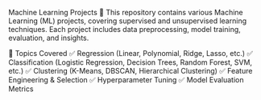 Machine Learning Projects 🤖
This repository contains various Machine Learning (ML) projects, covering supervised and unsupervised learning techniques. Each project includes data preprocessing, model training, evaluation, and insights.

📌 Topics Covered
✅ Regression (Linear, Polynomial, Ridge, Lasso, etc.)
✅ Classification (Logistic Regression, Decision Trees, Random Forest, SVM, etc.)
✅ Clustering (K-Means, DBSCAN, Hierarchical Clustering)
✅ Feature Engineering & Selection
✅ Hyperparameter Tuning
✅ Model Evaluation Metrics
